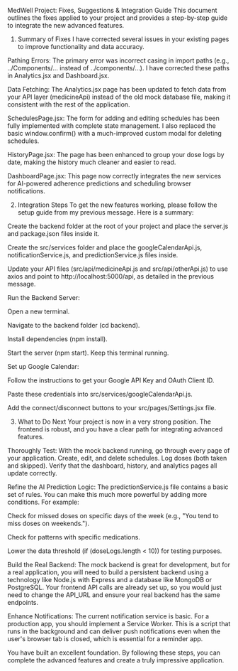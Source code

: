 MedWell Project: Fixes, Suggestions & Integration Guide
This document outlines the fixes applied to your project and provides a step-by-step guide to integrate the new advanced features.

1. Summary of Fixes
I have corrected several issues in your existing pages to improve functionality and data accuracy.

Pathing Errors: The primary error was incorrect casing in import paths (e.g., ../Components/... instead of ../components/...). I have corrected these paths in Analytics.jsx and Dashboard.jsx.

Data Fetching: The Analytics.jsx page has been updated to fetch data from your API layer (medicineApi) instead of the old mock database file, making it consistent with the rest of the application.

SchedulesPage.jsx: The form for adding and editing schedules has been fully implemented with complete state management. I also replaced the basic window.confirm() with a much-improved custom modal for deleting schedules.

HistoryPage.jsx: The page has been enhanced to group your dose logs by date, making the history much cleaner and easier to read.

DashboardPage.jsx: This page now correctly integrates the new services for AI-powered adherence predictions and scheduling browser notifications.

2. Integration Steps
To get the new features working, please follow the setup guide from my previous message. Here is a summary:

Create the backend folder at the root of your project and place the server.js and package.json files inside it.

Create the src/services folder and place the googleCalendarApi.js, notificationService.js, and predictionService.js files inside.

Update your API files (src/api/medicineApi.js and src/api/otherApi.js) to use axios and point to http://localhost:5000/api, as detailed in the previous message.

Run the Backend Server:

Open a new terminal.

Navigate to the backend folder (cd backend).

Install dependencies (npm install).

Start the server (npm start). Keep this terminal running.

Set up Google Calendar:

Follow the instructions to get your Google API Key and OAuth Client ID.

Paste these credentials into src/services/googleCalendarApi.js.

Add the connect/disconnect buttons to your src/pages/Settings.jsx file.

3. What to Do Next
Your project is now in a very strong position. The frontend is robust, and you have a clear path for integrating advanced features.

Thoroughly Test: With the mock backend running, go through every page of your application. Create, edit, and delete schedules. Log doses (both taken and skipped). Verify that the dashboard, history, and analytics pages all update correctly.

Refine the AI Prediction Logic: The predictionService.js file contains a basic set of rules. You can make this much more powerful by adding more conditions. For example:

Check for missed doses on specific days of the week (e.g., "You tend to miss doses on weekends.").

Check for patterns with specific medications.

Lower the data threshold (if (doseLogs.length < 10)) for testing purposes.

Build the Real Backend: The mock backend is great for development, but for a real application, you will need to build a persistent backend using a technology like Node.js with Express and a database like MongoDB or PostgreSQL. Your frontend API calls are already set up, so you would just need to change the API_URL and ensure your real backend has the same endpoints.

Enhance Notifications: The current notification service is basic. For a production app, you should implement a Service Worker. This is a script that runs in the background and can deliver push notifications even when the user's browser tab is closed, which is essential for a reminder app.

You have built an excellent foundation. By following these steps, you can complete the advanced features and create a truly impressive application.